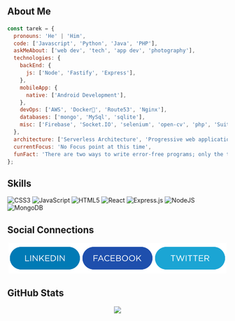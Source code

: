 ## About Me

```javascript
const tarek = {
  pronouns: 'He' | 'Him',
  code: ['Javascript', 'Python', 'Java', 'PHP'],
  askMeAbout: ['web dev', 'tech', 'app dev', 'photography'],
  technologies: {
    backEnd: {
      js: ['Node', 'Fastify', 'Express'],
    },
    mobileApp: {
      native: ['Android Development'],
    },
    devOps: ['AWS', 'Docker🐳', 'Route53', 'Nginx'],
    databases: ['mongo', 'MySql', 'sqlite'],
    misc: ['Firebase', 'Socket.IO', 'selenium', 'open-cv', 'php', 'SuiteApp'],
  },
  architecture: ['Serverless Architecture', 'Progressive web applications', 'Single page applications'],
  currentFocus: 'No Focus point at this time',
  funFact: 'There are two ways to write error-free programs; only the third one works',
};
```

## Skills

![CSS3](https://img.shields.io/badge/css3-%231572B6.svg?style=for-the-badge&logo=css3&logoColor=white) ![JavaScript](https://img.shields.io/badge/javascript-%23323330.svg?style=for-the-badge&logo=javascript&logoColor=%23F7DF1E) ![HTML5](https://img.shields.io/badge/html5-%23E34F26.svg?style=for-the-badge&logo=html5&logoColor=white) ![React](https://img.shields.io/badge/react-%2320232a.svg?style=for-the-badge&logo=react&logoColor=%2361DAFB) ![Express.js](https://img.shields.io/badge/express.js-%23404d59.svg?style=for-the-badge&logo=express&logoColor=%2361DAFB) ![NodeJS](https://img.shields.io/badge/node.js-6DA55F?style=for-the-badge&logo=node.js&logoColor=white) ![MongoDB](https://img.shields.io/badge/MongoDB-%234ea94b.svg?style=for-the-badge&logo=mongodb&logoColor=white)

## Social Connections

<div align='center'>

<a href="https://www.linkedin.com/in/-tarekul-islam/"><img height='70' src="https://github.com/itarek99/itarek99/blob/main/images/icons/linkedin.png" alt="LinkedIn Button"/></a><a href="https://facebook.com/tarek161803/"><img height='70' src="https://github.com/itarek99/itarek99/blob/main/images/icons/facebook.png" alt="Facebook Button"/></a><a href="https://twitter.com/tarek161803/"><img height='70' src="https://github.com/itarek99/itarek99/blob/main/images/icons/twitter.png" alt="LinkedIn Button"/></a>

</div>

## GitHub Stats

<div align='center'>

![](https://github-readme-streak-stats.herokuapp.com/?user=itarek99&theme=react&hide_border=true)

</div>
